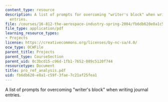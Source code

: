 ```yaml
---
content_type: resource
description: A list of prompts for overcoming "writer's block" when writing journal
  entries.
file: /courses/16-812-the-aerospace-industry-spring-2004/fb6db620e8a1c59f3fae7c21af25fea1_pro_ref_analysis.pdf
file_type: application/pdf
learning_resource_types:
- Projects
license: https://creativecommons.org/licenses/by-nc-sa/4.0/
ocw_type: OCWFile
parent_title: Projects
parent_type: CourseSection
parent_uid: 0c3bcd15-c96d-1fb1-7652-089c5120f744
resourcetype: Document
title: pro_ref_analysis.pdf
uid: fb6db620-e8a1-c59f-3fae-7c21af25fea1
---
```

A list of prompts for overcoming "writer's block" when writing journal entries.